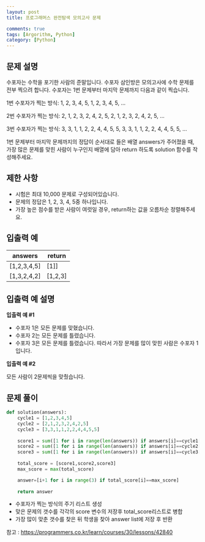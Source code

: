 ```yaml
---
layout: post
title: 프로그래머스 완전탐색 모의고사 문제

comments: true
tags: [Argorithm, Python]
category: [Python]
---
```


## 문제 설명
수포자는 수학을 포기한 사람의 준말입니다. 수포자 삼인방은 모의고사에 수학 문제를 전부 찍으려 합니다. 수포자는 1번 문제부터 마지막 문제까지 다음과 같이 찍습니다.


1번 수포자가 찍는 방식: 1, 2, 3, 4, 5, 1, 2, 3, 4, 5, ...

2번 수포자가 찍는 방식: 2, 1, 2, 3, 2, 4, 2, 5, 2, 1, 2, 3, 2, 4, 2, 5, ...

3번 수포자가 찍는 방식: 3, 3, 1, 1, 2, 2, 4, 4, 5, 5, 3, 3, 1, 1, 2, 2, 4, 4, 5, 5, ...


1번 문제부터 마지막 문제까지의 정답이 순서대로 들은 배열 answers가 주어졌을 때, 가장 많은 문제를 맞힌 사람이 누구인지 배열에 담아 return 하도록 solution 함수를 작성해주세요.

## 제한 사항
- 시험은 최대 10,000 문제로 구성되어있습니다.
- 문제의 정답은 1, 2, 3, 4, 5중 하나입니다.
- 가장 높은 점수를 받은 사람이 여럿일 경우, return하는 값을 오름차순 정렬해주세요.

## 입출력 예  

| answers | return |
|--- | --- |
|[1,2,3,4,5]|  [1]] |
| [1,3,2,4,2]	| [1,2,3]|  

## 입출력 예 설명
**입출력 예 #1**

- 수포자 1은 모든 문제를 맞혔습니다.
- 수포자 2는 모든 문제를 틀렸습니다.
- 수포자 3은 모든 문제를 틀렸습니다.
따라서 가장 문제를 많이 맞힌 사람은 수포자 1입니다.

**입출력 예 #2**

모든 사람이 2문제씩을 맞췄습니다.

## 문제 풀이
```python
def solution(answers):
    cycle1 = [1,2,3,4,5]
    cycle2 = [2,1,2,3,2,4,2,5]
    cycle3 = [3,3,1,1,2,2,4,4,5,5]
    
    score1 = sum([1 for i in range(len(answers)) if answers[i]==cycle1[i%5]])
    score2 = sum([1 for i in range(len(answers)) if answers[i]==cycle2[i%8]])
    score3 = sum([1 for i in range(len(answers)) if answers[i]==cycle3[i%10]])
    
    total_score = [score1,score2,score3]
    max_score = max(total_score)

    answer=[i+1 for i in range(3) if total_score[i]==max_score]
    
    return answer

```
- 수포자가 찍는 방식의 주기 리스트 생성
- 맞은 문제의 갯수를 각각의 score 변수의 저장후 total_score리스트로 병합
- 가장 많이 맞춘 갯수를 찾은 뒤 학생을 찾아 answer list에 저장 후 반환


참고 : <https://programmers.co.kr/learn/courses/30/lessons/42840>